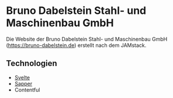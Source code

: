 # Bruno Dabelstein Stahl- und Maschinenbau GmbH

Die Website der Bruno Dabelstein Stahl- und Maschinenbau GmbH (https://bruno-dabelstein.de) erstellt nach dem JAMstack.

## Technologien

- [Svelte](https://github.com/sveltejs/svelte)
- [Sapper](https://github.com/scullyio/sapper)
- Contentful
